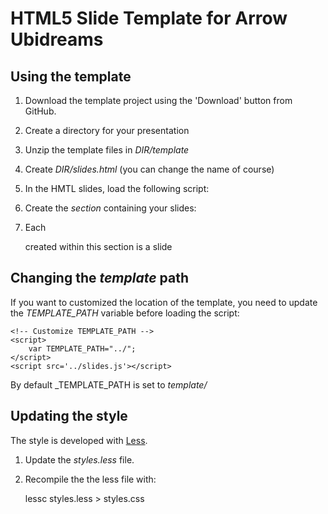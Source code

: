 # HTML5 Slide Template for Arrow Ubidreams

## Using the template

1. Download the template project using the 'Download' button from GitHub.
2. Create a directory for your presentation
3. Unzip the template files in _DIR/template_
4. Create _DIR/slides.html_ (you can change the name of course)
5. In the HMTL slides, load the following script: 

    <script src='template/slides.js'></script>
	
6. Create the _section_ containing your slides:

    <section class='slides layout-regular template-arrow-ubidreams'>
    </section>	
		
7. Each _<article>_ created within this section is a slide

## Changing the _template_ path

If you want to customized the location of the template, you need to update the _TEMPLATE\_PATH_ variable before loading the script:

    <!-- Customize TEMPLATE_PATH -->
    <script>
        var TEMPLATE_PATH="../";
    </script>
    <script src='../slides.js'></script>

By default _TEMPLATE\_PATH is set to _template/_

## Updating the style

The style is developed with [Less](http://lesscss.org/).

1. Update the _styles.less_ file.
2. Recompile the the less file with:

	lessc styles.less > styles.css
	
